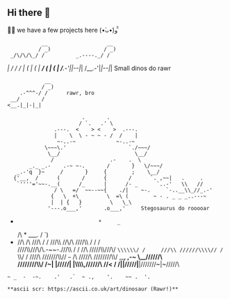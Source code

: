## Hi there 🦕
📓🦖 we have a few projects here
(•̀ᴗ•́)و ̑̑

               __                   __
              / _)                 / _)
     _/\/\/\_/ /          _.----._/ /
   _|         /         /         /
 _|  (  | (  |       __/ (  | (  |
/__.-'|_|--|_|      /__.-'|_|--|_|   Small dinos do rawr

                __
               / _)
        .-^^^-/ /      rawr, bro
     __/       /
    <__.|_|-|_| 

                            .       .
                           / `.   .' \
                   .---.  <    > <    >  .---.
                   |    \  \ - ~ ~ - /  /    |
                    ~-..-~             ~-..-~
                \~~~\.'                    `./~~~/
                 \__/                        \__/
                  /                  .-    .  \
           _._ _.-    .-~ ~-.       /       }   \/~~~/
       _.-'q  }~     /       }     {        ;    \__/
      {'__,  /      (       /      {       /      `. ,~~|   .     .
       `''''='~~-.__(      /_      |      /- _      `..-'   \\   //
                   / \   =/  ~~--~~{    ./|    ~-.     `-..__\\_//_.-'
                  {   \  +\         \  =\ (        ~ - . _ _ _..---~
                  |  | {   }         \   \_\
                 '---.o___,'       .o___,'     Stegosaurus do rooooar
    
  *                               *     _
       /\     *            ___.       /  `)
   *  //\\    /\          ///\\      / /
     ///\\\  //\\/\      ////\\\    / /     /\
    ////\\\\///\\/\\.-~~-.///\\\\  / /     //\\
   /////\\\\///\\/         `\\\\\\/ /     ///\\
  //////\\\\// /            `\\\\/ /     ////\\
 ///////\\\\\//               `~` /\    /////\\
////////\\\\\/      ,_____,   ,-~ \\\__//////\\\
////////\\\\/  /~|  |/////|  |\\\\\\\\,//////\\
//<           / /|__|/////|__|///////~|~/////\\

~~~     ~~   ` ~   ..   ~  ~    .     ~` `   '.
~ _  -  -~.    .'   .`  ~ .,    '.    ~~ .  '.

**ascii scr: https://ascii.co.uk/art/dinosaur (Rawr!)**
